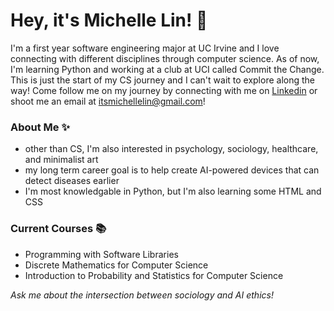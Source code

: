 # Hey, it's Michelle Lin! 👋

I'm a first year software engineering major at UC Irvine and I love connecting with different disciplines through computer science. As of now, I'm learning Python and working at a club at UCI called Commit the Change. This is just the start of my CS journey and I can't wait to explore along the way! Come follow me on my journey by connecting with me on [Linkedin](https://www.linkedin.com/in/michellelinca/) or shoot me an email at <itsmichellelin@gmail.com>!

### About Me ✨
- other than CS, I'm also interested in psychology, sociology, healthcare, and minimalist art
- my long term career goal is to help create AI-powered devices that can detect diseases earlier
- I'm most knowledgable in Python, but I'm also learning some HTML and CSS

### Current Courses 📚
- Programming with Software Libraries
- Discrete Mathematics for Computer Science
- Introduction to Probability and Statistics for Computer Science

  
*Ask me about the intersection between sociology and AI ethics!*
<!--
**heyitsmichellelin/heyitsmichellelin** is a ✨ _special_ ✨ repository because its `README.md` (this file) appears on your GitHub profile.

Here are some ideas to get you started:

- 🔭 I’m currently working on ...
- 🌱 I’m currently learning ...
- 👯 I’m looking to collaborate on ...
- 🤔 I’m looking for help with ...
- 💬 Ask me about ...
- 📫 How to reach me: ...
- 😄 Pronouns: ...
- ⚡ Fun fact: ...
-->
